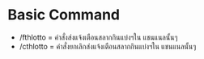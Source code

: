 # Basic Command

* /fthlotto = คำสั่งส่งแจ้งเตือนสลากกินแบ่งฯใน แชนแนลนั้นๆ
* /cthlotto = คำสั่งยกเลิกส่งแจ้งเตือนสลากกินแบ่งฯใน แชนแนลนั้นๆ

